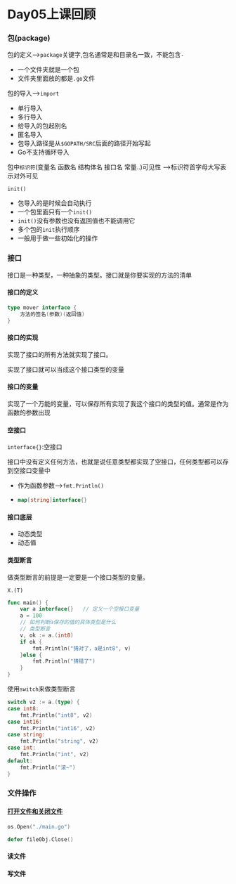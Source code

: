 # Day05上课回顾

### 包(package)

包的定义-->`package`关键字,包名通常是和目录名一致，不能包含`-`

- 一个文件夹就是一个包
- 文件夹里面放的都是`.go`文件

包的导入-->`import`

- 单行导入
- 多行导入
- 给导入的包起别名
- 匿名导入
- 包导入路径是从`$GOPATH/SRC`后面的路径开始写起
- Go不支持循环导入

包中`标识符`(变量名 函数名 结构体名 接口名 常量..)可见性 -->标识符首字母大写表示对外可见

`init()`

- 包导入的是时候会自动执行
- 一个包里面只有一个`init()`
- `init()`没有参数也没有返回值也不能调用它
- 多个包的`init`执行顺序
- 一般用于做一些初始化的操作

### 接口

接口是一种类型，一种抽象的类型。接口就是你要实现的方法的清单

#### 接口的定义

```go
type mover interface {
    方法的签名(参数)(返回值)
}
```

#### 接口的实现

实现了接口的所有方法就实现了接口。

实现了接口就可以当成这个接口类型的变量

#### 接口的变量

实现了一个万能的变量，可以保存所有实现了我这个接口的类型的值。通常是作为函数的参数出现

#### 空接口

`interface{}`:空接口

接口中没有定义任何方法，也就是说任意类型都实现了空接口，任何类型都可以存到空接口变量中

- 作为函数参数-->`fmt.Println()`

- ```go
  map[string]interface{}
  ```

#### 接口底层

- 动态类型
- 动态值

#### 类型断言

做类型断言的前提是一定要是一个接口类型的变量。

`X.(T)`

```go
func main() {
    var a interface{}	// 定义一个空接口变量
    a = 100
    // 如何判断a保存的值的具体类型是什么
    // 类型断言
    v, ok := a.(int8)
    if ok {
        fmt.Println("猜对了，a是int8", v)
    }else {
        fmt.Println("猜错了")
    }
}
```

使用`switch`来做类型断言

```go
switch v2 := a.(type) {
case int8:
    fmt.Println("int8", v2)
case int16:
    fmt.Println("int16", v2)
case string:
    fmt.Println("string", v2)
case int:
    fmt.Println("int", v2)
default:
    fmt.Println("滚~")
}
```

### 文件操作

#### [打开文件和关闭文件](https://github.com/peter-wins/studygo/blob/master/day05/12file_open/main.go)

```go
os.Open("./main.go")
```

```go
defer fileObj.Close()
```



#### 读文件

#### 写文件